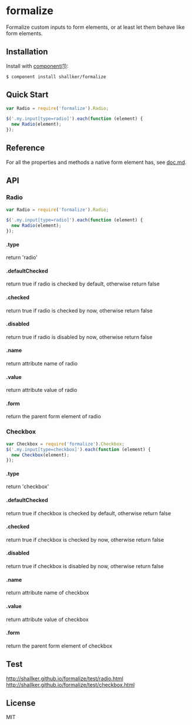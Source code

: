 
# formalize

  Formalize custom inputs to form elements, or at least let them behave like form elements.

## Installation

  Install with [component(1)](http://component.io):

    $ component install shallker/formalize

## Quick Start
```javascript
var Radio = require('formalize').Radio;

$('.my.input[type=radio]').each(function (element) {
  new Radio(element);
});
```

## Reference
For all the properties and methods a native form element has, see [doc.md](https://raw.github.com/shallker/formalize/master/doc.md).

## API
### Radio
```javascript
var Radio = require('formalize').Radio;

$('.my.input[type=radio]').each(function (element) {
  new Radio(element);
});
```

#### .type
return 'radio'

#### .defaultChecked
return true if radio is checked by default, otherwise return false

#### .checked
return true if radio is checked by now, otherwise return false

#### .disabled
return true if radio is disabled by now, otherwise return false

#### .name
return attribute name of radio

#### .value
return attribute value of radio

#### .form
return the parent form element of radio


### Checkbox
```javascript
var Checkbox = require('formalize').Checkbox;
$('.my.input[type=checkbox]').each(function (element) {
  new Checkbox(element);
});
```

#### .type
return 'checkbox'

#### .defaultChecked
return true if checkbox is checked by default, otherwise return false

#### .checked
return true if checkbox is checked by now, otherwise return false

#### .disabled
return true if checkbox is disabled by now, otherwise return false

#### .name
return attribute name of checkbox

#### .value
return attribute value of checkbox

#### .form
return the parent form element of checkbox


## Test
  http://shallker.github.io/formalize/test/radio.html   
  http://shallker.github.io/formalize/test/checkbox.html   


## License

  MIT
